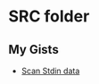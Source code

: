 # SRC folder

## My Gists

* [Scan Stdin data](https://gist.github.com/suroegin/e4b649501277586b1c694b4308ec529e#file-go___cheatsheet___scan_stdin_data-md)
